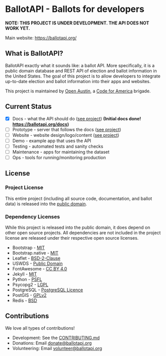 # BallotAPI - Ballots for developers

**NOTE: THIS PROJECT IS UNDER DEVELOPMENT. THE API DOES NOT WORK YET.**

Main website: https://ballotapi.org/

## What is BallotAPI?
BallotAPI exactly what it sounds like: a ballot API. More specifically,
it is a public domain database and REST API of election and ballot
information in the United States. The goal of this project is to allow
developers to integrate up-to-date election and ballot information into their
apps and websites.

This project is maintained by [Open Austin](https://www.open-austin.org),
a [Code for America](https://www.codeforamerica.org/) brigade.

## Current Status
* [x] Docs - what the API should do ([see project](https://github.com/open-austin/ballotapi/projects/3)) **(Initial docs done! https://ballotapi.org/docs)**
* [ ] Prototype - server that follows the docs ([see project](https://github.com/open-austin/ballotapi/projects/1))
* [ ] Website - website design/logo/content ([see project](https://github.com/open-austin/ballotapi/projects/2))
* [ ] Demo - example app that uses the API
* [ ] Testing - automated tests and sanity checks
* [ ] Maintenance - apps for maintaining the dataset
* [ ] Ops - tools for running/monitoring production

## License

### Project License
This entire project (including all source code, documentation, and ballot data)
is released into the [public domain](https://github.com/open-austin/ballotapi/blob/master/LICENSE).

### Dependency Licenses
While this project is released into the public domain, it does depend on other
open source projects. All dependencies are not included in the project license
are released under their respective open source licenses.

* Bootstrap - [MIT](https://github.com/twbs/bootstrap#copyright-and-license)
* Bootstrap.native - [MIT](https://github.com/thednp/bootstrap.native#license)
* Leaflet - [BSD-2-Clause](https://github.com/Leaflet/Leaflet/blob/master/LICENSE)
* USWDS - [Public Domain](https://github.com/uswds/uswds/blob/develop/LICENSE.md)
* FontAwesome - [CC BY 4.0](https://fontawesome.com/license/free)
* Jekyll - [MIT](https://github.com/jekyll/jekyll/blob/master/LICENSE)
* Python - [PSFL](https://www.python.org/psf/license/)
* Psycopg2 - [LGPL](https://github.com/psycopg/psycopg2/blob/master/LICENSE)
* PostgreSQL - [PostgreSQL Licence](https://www.postgresql.org/about/licence/)
* PostGIS -  [GPLv2](https://postgis.net/docs/manual-dev/PostGIS_FAQ.html#license_faq)
* Redis - [BSD](https://redis.io/topics/license)

## Contributions
We love all types of contributions!

* Development: See the [CONTRIBUTING.md](https://github.com/open-austin/ballotapi/blob/master/CONTRIBUTING.md)
* Donations: Email donate@ballotapi.org
* Volunteering: Email volunteer@ballotapi.org

